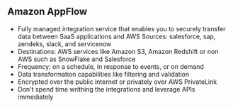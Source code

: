 ## Amazon AppFlow
- Fully managed integration service that enables you to securely transfer data between SaaS applications and AWS
Sources: salesforce, sap, zendeks, slack, and servicenow
- Destinations: AWS services like Amazon S3, Amazon Redshift or non AWS such as SnowFlake and Salesforce
- Frequency: on a schedule, in response to events, or on demand
- Data transformation capabilities like filtering and validation
- Encrypted over the public internet or privately over AWS PrivateLink
- Don't spend time writhing the integrations and leverage APIs immediately


